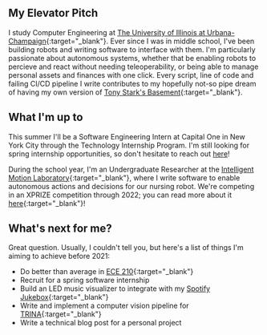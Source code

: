 ---
---

##  My Elevator Pitch

I study Computer Engineering at [The University of Illinois at Urbana-Champaign](https://ece.illinois.edu/){:target="_blank"}. Ever since I was in middle school, I've been building robots and writing software to interface with them. I'm particularly passionate about autonomous systems, whether that be enabling robots to percieve and react without needing teleoperability, or being able to manage personal assets and finances with one click. Every script, line of code and failing CI/CD pipeline I write contributes to my hopefully not-so pipe dream of having my own version of [Tony Stark's Basement](./assets/ironman.jpg){:target="_blank"}.

##  What I'm up to

This summer I'll be a Software Engineering Intern at Capital One in New York City through the Technology Internship Program. I'm still looking for spring internship opportunities, so don't hesitate to reach out [here](/contact)!

During the school year, I'm an Undergraduate Researcher at the [Intelligent Motion Laboratory](https://motion.cs.illinois.edu){:target="_blank"}, where I write software to enable autonomous actions and decisions for our nursing robot. We're competing in an XPRIZE competition through 2022; you can read more about it [here](https://avatar.xprize.org/prizes/avatar){:target="_blank"}! 



## What's next for me?

Great question. Usually, I couldn't tell you, but here's a list of things I'm aiming to achieve before 2021:
* Do better than average in [ECE 210](./assets/hahaece210funny.png){:target="_blank"}
* Recruit for a spring software internship
* Build an LED music visualizer to integrate with my [Spotify Jukebox](https://github.com/rohanp9000/spotify-queue-client){:target="_blank"}
* Write and implement a computer vision pipeline for [TRINA](https://avatarxprize.web.illinois.edu/wp/){:target="_blank"}
* Write a technical blog post for a personal project


